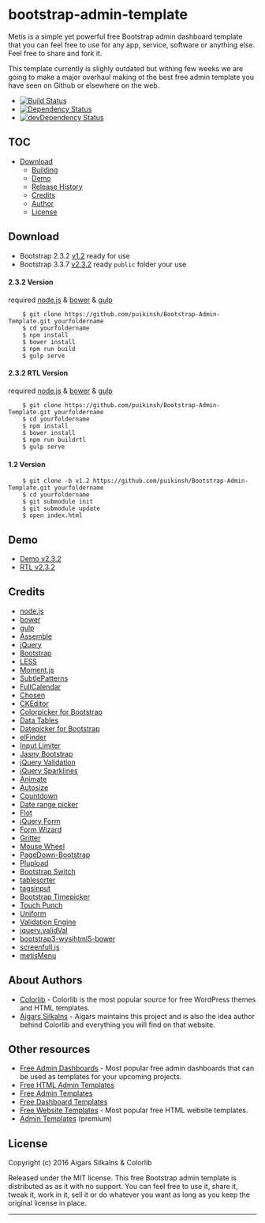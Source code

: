 # bootstrap-admin-template

Metis is a simple yet powerful free Bootstrap admin dashboard template that you can feel free to use for any app, service, software or anything else. Feel free to share and fork it.

This template currently is slighly outdated but withing few weeks we are going to make a major overhaul making ot the best free admin template you have seen on Github or elsewhere on the web.

* [![Build Status](https://img.shields.io/travis/Osman%20Nuri%20Okumus/bootstrap-admin-template.svg?style=flat)](https://travis-ci.org/Osman%20Nuri%20Okumus/bootstrap-admin-template)
* [![Dependency Status](https://david-dm.org/puikinsh/Bootstrap-Admin-Template.svg?theme=shields.io)](https://david-dm.org/puikinsh/Bootstrap-Admin-Template)
* [![devDependency Status](https://david-dm.org/puikinsh/Bootstrap-Admin-Template/dev-status.svg?theme=shields.io)](https://david-dm.org/puikinsh/Bootstrap-Admin-Template#info=devDependencies)

## TOC

* [Download](#download)
  - [Building](#building)
  - [Demo](#demo)
  - [Release History](#release-history)
  - [Credits](#credits)
  - [Author](#author)
  - [License](#license)

## Download

* Bootstrap 2.3.2 [v1.2](https://github.com/puikinsh/Bootstrap-Admin-Template/archive/v1.2.zip)
ready for use
* Bootstrap 3.3.7 [v2.3.2](https://puikinsh.com/puikinsh/Bootstrap-Admin-Template/archive/master.zip)
ready `public` folder your use

#### 2.3.2 Version

required [node.js](http://nodejs.org/) & [bower](http://bower.io/) & [gulp](http://gulpjs.com/)

```shell
    $ git clone https://github.com/puikinsh/Bootstrap-Admin-Template.git yourfoldername
    $ cd yourfoldername
    $ npm install
    $ bower install
    $ npm run build
    $ gulp serve
```

#### 2.3.2 RTL Version

required [node.js](http://nodejs.org/) & [bower](http://bower.io/) & [gulp](http://gulpjs.com/)

```shell
    $ git clone https://github.com/puikinsh/Bootstrap-Admin-Template.git yourfoldername
    $ cd yourfoldername
    $ npm install
    $ bower install
    $ npm run buildrtl
    $ gulp serve
```

#### 1.2 Version

```shell
    $ git clone -b v1.2 https://github.com/puikinsh/Bootstrap-Admin-Template.git yourfoldername
    $ cd yourfoldername
    $ git submodule init
    $ git submodule update
    $ open index.html
```

## Demo

* [Demo v2.3.2](https://colorlib.com/polygon/metis/)
* [RTL v2.3.2](https://colorlib.com/polygon/metis/rtl/)

## Credits

* [node.js](http://nodejs.org/)
* [bower](http://bower.io/)
* [gulp](http://gulpjs.com/)
* [Assemble](http://assemble.io/)
* [jQuery](http://jquery.com/)
* [Bootstrap](http://getbootstrap.com/)
* [LESS](http://lesscss.org/)
* [Moment.js](http://momentjs.com/)
* [SubtlePatterns](https://github.com/subtlepatterns/SubtlePatterns)
* [FullCalendar](http://arshaw.com/fullcalendar/)
* [Chosen](https://github.com/harvesthq/chosen)
* [CKEditor](http://ckeditor.com/)
* [Colorpicker for Bootstrap](http://www.eyecon.ro/bootstrap-colorpicker/)
* [Data Tables](http://www.datatables.net)
* [Datepicker for Bootstrap](http://www.eyecon.ro/bootstrap-datepicker)
* [elFinder](http://elfinder.org)
* [Input Limiter](http://rustyjeans.com/jquery-plugins/input-limiter)
* [Jasny Bootstrap](http://jasny.github.com/bootstrap)
* [jQuery Validation](http://jqueryvalidation.org/)
* [jQuery Sparklines](http://omnipotent.net/jquery.sparkline)
* [Animate](http://daneden.github.io/animate.css/)
* [Autosize](http://www.jacklmoore.com/autosize)
* [Countdown](http://keith-wood.name/countdown.html)
* [Date range picker](https://github.com/dangrossman/bootstrap-daterangepicker)
* [Flot](http://www.flotcharts.org)
* [jQuery Form](http://jquery.malsup.com/form/)
* [Form Wizard](http://thecodemine.org)
* [Gritter](http://boedesign.com/blog/2009/07/11/growl-for-jquery-gritter/)
* [Mouse Wheel](https://github.com/brandonaaron/jquery-mousewheel)
* [PageDown-Bootstrap](https://github.com/kevinoconnor7/pagedown-bootstrap)
* [Plupload](https://github.com/moxiecode/plupload)
* [Bootstrap Switch](http://www.larentis.eu/switch/)
* [tablesorter](http://tablesorter.com/)
* [tagsinput](http://xoxco.com/projects/code/tagsinput/)
* [Bootstrap Timepicker](http://jdewit.github.io/bootstrap-timepicker/)
* [Touch Punch](http://touchpunch.furf.com/)
* [Uniform](http://uniformjs.com/)
* [Validation Engine](http://www.position-relative.net/)
* [jquery.validVal](http://validval.frebsite.nl/)
* [bootstrap3-wysihtml5-bower](https://github.com/Waxolunist/bootstrap3-wysihtml5-bower)
* [screenfull.js](https://github.com/sindresorhus/screenfull.js)
* [metisMenu](https://github.com/onokumus/metisMenu)

## About Authors

* [Colorlib](https://colorlib.com/) - Colorlib is the most popular source for free WordPress themes and HTML templates.
* [Aigars Silkalns](https://twitter.com/AigarsSilkalns) - Aigars maintains this project and is also the idea author behind Colorlib and everything you will find on that website.

## Other resources

* [Free Admin Dashboards](https://colorlib.com/wp/free-bootstrap-admin-dashboard-templates/) - Most popular free admin dashboards that can be used as templates for your upcoming projects. 
* [Free HTML Admin Templates](https://colorlib.com/wp/free-html5-admin-dashboard-templates/)
* [Free Admin Templates](https://colorlib.com/wp/free-admin-templates/)
* [Free Dashboard Templates](https://colorlib.com/wp/free-dashboard-templates/)
* [Free Website Templates](https://colorlib.com/wp/templates/) - Most popular free HTML website templates.
* [Admin Templates](https://colorlib.com/wp/html-admin-templates/) (premium)

## License

Copyright (c) 2016 Aigars Silkalns & Colorlib

Released under the MIT license. This free Bootstrap admin template is distributed as as it with no support. You can feel free to use it, share it, tweak it, work in it, sell it or do whatever you want as long as you keep the original license in place.

***

